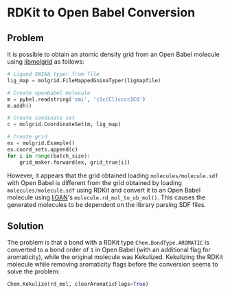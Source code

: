 # RDKit to Open Babel Conversion

## Problem

It is possible to obtain an atomic density grid from an Open Babel molecule using [libmolgrid](https://github.com/gnina/libmolgrid) as follows:

```python
# Ligand GNINA typer from file
lig_map = molgrid.FileMappedGninaTyper(ligmapfile)

# Create openbabel molecule
m = pybel.readstring('smi', 'c1c(Cl)cccc1CO')
m.addh()

# Create coodinate set
c = molgrid.CoordinateSet(m, lig_map)

# Create grid
ex = molgrid.Example()
ex.coord_sets.append(c)
for i in range(batch_size):
    grid_maker.forward(ex, grid_true[i])
```

However, it appears that the grid obtained loading `molecules/molecule.sdf` with Open Babel is different from the grid obtained by loading `molecules/molecule.sdf` using RDKit and convert it to an Open Babel molecule using [liGAN](https://github.com/mattragoza/liGAN)'s `molecule.rd_mol_to_ob_mol()`. This causes the generated molecules to be dependent on the library parsing SDF files.

## Solution

The problem is that a bond with a RDKit type `Chem.BondType.AROMATIC` is converted to a bond order of `1` in Open Babel (with an additional flag for aromaticity), while the original molecule was Kekulized. Kekulizing the RDKit molecule while removing aromaticity flags before the conversion seems to solve the problem:

```python
Chem.Kekulize(rd_mol, clearAromaticFlags=True)
```
